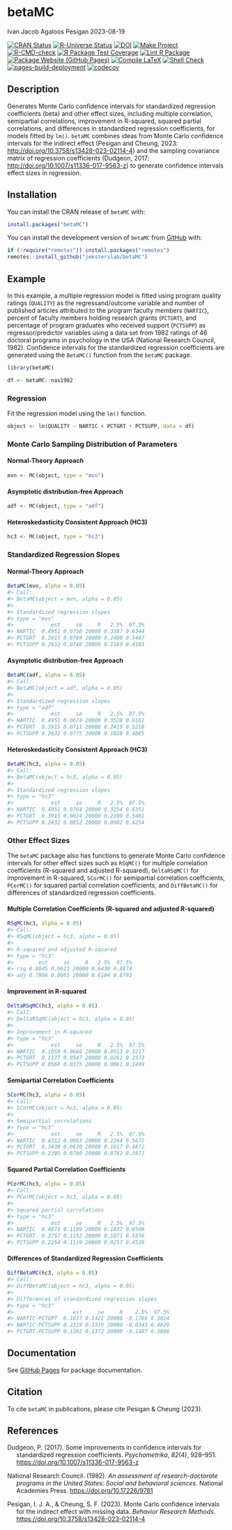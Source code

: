 betaMC
================
Ivan Jacob Agaloos Pesigan
2023-08-19

<!-- README.md is generated from .setup/readme/README.Rmd. Please edit that file -->
<!-- badges: start -->

[![CRAN
Status](https://www.r-pkg.org/badges/version/betaMC)](https://cran.r-project.org/package=betaMC)
[![R-Universe
Status](https://jeksterslab.r-universe.dev/badges/betaMC)](https://jeksterslab.r-universe.dev)
[![DOI](https://zenodo.org/badge/DOI/10.3758/s13428-023-02114-4.svg)](https://doi.org/10.3758/s13428-023-02114-4)
[![Make
Project](https://github.com/jeksterslab/betaMC/actions/workflows/make.yml/badge.svg)](https://github.com/jeksterslab/betaMC/actions/workflows/make.yml)
[![R-CMD-check](https://github.com/jeksterslab/betaMC/actions/workflows/check-full.yml/badge.svg)](https://github.com/jeksterslab/betaMC/actions/workflows/check-full.yml)
[![R Package Test
Coverage](https://github.com/jeksterslab/betaMC/actions/workflows/test-coverage.yml/badge.svg)](https://github.com/jeksterslab/betaMC/actions/workflows/test-coverage.yml)
[![Lint R
Package](https://github.com/jeksterslab/betaMC/actions/workflows/lint.yml/badge.svg)](https://github.com/jeksterslab/betaMC/actions/workflows/lint.yml)
[![Package Website (GitHub
Pages)](https://github.com/jeksterslab/betaMC/actions/workflows/pkgdown-gh-pages.yml/badge.svg)](https://github.com/jeksterslab/betaMC/actions/workflows/pkgdown-gh-pages.yml)
[![Compile
LaTeX](https://github.com/jeksterslab/betaMC/actions/workflows/latex.yml/badge.svg)](https://github.com/jeksterslab/betaMC/actions/workflows/latex.yml)
[![Shell
Check](https://github.com/jeksterslab/betaMC/actions/workflows/shellcheck.yml/badge.svg)](https://github.com/jeksterslab/betaMC/actions/workflows/shellcheck.yml)
[![pages-build-deployment](https://github.com/jeksterslab/betaMC/actions/workflows/pages/pages-build-deployment/badge.svg)](https://github.com/jeksterslab/betaMC/actions/workflows/pages/pages-build-deployment)
[![codecov](https://codecov.io/gh/jeksterslab/betaMC/branch/main/graph/badge.svg?token=KVLUET3DJ6)](https://codecov.io/gh/jeksterslab/betaMC)
<!-- badges: end -->

## Description

Generates Monte Carlo confidence intervals for standardized regression
coefficients (beta) and other effect sizes, including multiple
correlation, semipartial correlations, improvement in R-squared, squared
partial correlations, and differences in standardized regression
coefficients, for models fitted by `lm()`. `betaMC` combines ideas from
Monte Carlo confidence intervals for the indirect effect (Pesigan and
Cheung, 2023: <http://doi.org/10.3758/s13428-023-02114-4>) and the
sampling covariance matrix of regression coefficients (Dudgeon, 2017:
<http://doi.org/10.1007/s11336-017-9563-z>) to generate confidence
intervals effect sizes in regression.

## Installation

You can install the CRAN release of `betaMC` with:

``` r
install.packages("betaMC")
```

You can install the development version of `betaMC` from
[GitHub](https://github.com/jeksterslab/betaMC) with:

``` r
if (!require("remotes")) install.packages("remotes")
remotes::install_github("jeksterslab/betaMC")
```

## Example

In this example, a multiple regression model is fitted using program
quality ratings (`QUALITY`) as the regressand/outcome variable and
number of published articles attributed to the program faculty members
(`NARTIC`), percent of faculty members holding research grants
(`PCTGRT`), and percentage of program graduates who received support
(`PCTSUPP`) as regressor/predictor variables using a data set from 1982
ratings of 46 doctoral programs in psychology in the USA (National
Research Council, 1982). Confidence intervals for the standardized
regression coefficients are generated using the `BetaMC()` function from
the `betaMC` package.

``` r
library(betaMC)
```

``` r
df <- betaMC::nas1982
```

### Regression

Fit the regression model using the `lm()` function.

``` r
object <- lm(QUALITY ~ NARTIC + PCTGRT + PCTSUPP, data = df)
```

### Monte Carlo Sampling Distribution of Parameters

#### Normal-Theory Approach

``` r
mvn <- MC(object, type = "mvn")
```

#### Asymptotic distribution-free Approach

``` r
adf <- MC(object, type = "adf")
```

#### Heteroskedasticity Consistent Approach (HC3)

``` r
hc3 <- MC(object, type = "hc3")
```

### Standardized Regression Slopes

#### Normal-Theory Approach

``` r
BetaMC(mvn, alpha = 0.05)
#> Call:
#> BetaMC(object = mvn, alpha = 0.05)
#> 
#> Standardized regression slopes
#> type = "mvn"
#>            est     se     R   2.5%  97.5%
#> NARTIC  0.4951 0.0758 20000 0.3387 0.6344
#> PCTGRT  0.3915 0.0769 20000 0.2400 0.5407
#> PCTSUPP 0.2632 0.0748 20000 0.1169 0.4103
```

#### Asymptotic distribution-free Approach

``` r
BetaMC(adf, alpha = 0.05)
#> Call:
#> BetaMC(object = adf, alpha = 0.05)
#> 
#> Standardized regression slopes
#> type = "adf"
#>            est     se     R   2.5%  97.5%
#> NARTIC  0.4951 0.0674 20000 0.3528 0.6161
#> PCTGRT  0.3915 0.0711 20000 0.2419 0.5218
#> PCTSUPP 0.2632 0.0775 20000 0.1028 0.4085
```

#### Heteroskedasticity Consistent Approach (HC3)

``` r
BetaMC(hc3, alpha = 0.05)
#> Call:
#> BetaMC(object = hc3, alpha = 0.05)
#> 
#> Standardized regression slopes
#> type = "hc3"
#>            est     se     R   2.5%  97.5%
#> NARTIC  0.4951 0.0794 20000 0.3254 0.6351
#> PCTGRT  0.3915 0.0824 20000 0.2190 0.5401
#> PCTSUPP 0.2632 0.0852 20000 0.0902 0.4254
```

### Other Effect Sizes

The `betaMC` package also has functions to generate Monte Carlo
confidence intervals for other effect sizes such as `RSqMC()` for
multiple correlation coefficients (R-squared and adjusted R-squared),
`DeltaRSqMC()` for improvement in R-squared, `SCorMC()` for semipartial
correlation coefficients, `PCorMC()` for squared partial correlation
coefficients, and `DiffBetaMC()` for differences of standardized
regression coefficients.

#### Multiple Correlation Coefficients (R-squared and adjusted R-squared)

``` r
RSqMC(hc3, alpha = 0.05)
#> Call:
#> RSqMC(object = hc3, alpha = 0.05)
#> 
#> R-squared and adjusted R-squared
#> type = "hc3"
#>        est     se     R   2.5%  97.5%
#> rsq 0.8045 0.0621 20000 0.6438 0.8874
#> adj 0.7906 0.0665 20000 0.6184 0.8793
```

#### Improvement in R-squared

``` r
DeltaRSqMC(hc3, alpha = 0.05)
#> Call:
#> DeltaRSqMC(object = hc3, alpha = 0.05)
#> 
#> Improvement in R-squared
#> type = "hc3"
#>            est     se     R   2.5%  97.5%
#> NARTIC  0.1859 0.0688 20000 0.0513 0.3217
#> PCTGRT  0.1177 0.0547 20000 0.0261 0.2373
#> PCTSUPP 0.0569 0.0375 20000 0.0061 0.1499
```

#### Semipartial Correlation Coefficients

``` r
SCorMC(hc3, alpha = 0.05)
#> Call:
#> SCorMC(object = hc3, alpha = 0.05)
#> 
#> Semipartial correlations
#> type = "hc3"
#>            est     se     R   2.5%  97.5%
#> NARTIC  0.4312 0.0863 20000 0.2264 0.5672
#> PCTGRT  0.3430 0.0830 20000 0.1617 0.4872
#> PCTSUPP 0.2385 0.0780 20000 0.0782 0.3872
```

#### Squared Partial Correlation Coefficients

``` r
PCorMC(hc3, alpha = 0.05)
#> Call:
#> PCorMC(object = hc3, alpha = 0.05)
#> 
#> Squared partial correlations
#> type = "hc3"
#>            est     se     R   2.5%  97.5%
#> NARTIC  0.4874 0.1189 20000 0.1837 0.6509
#> PCTGRT  0.3757 0.1152 20000 0.1071 0.5556
#> PCTSUPP 0.2254 0.1119 20000 0.0257 0.4539
```

#### Differences of Standardized Regression Coefficients

``` r
DiffBetaMC(hc3, alpha = 0.05)
#> Call:
#> DiffBetaMC(object = hc3, alpha = 0.05)
#> 
#> Differences of standardized regression slopes
#> type = "hc3"
#>                   est     se     R    2.5%  97.5%
#> NARTIC-PCTGRT  0.1037 0.1421 20000 -0.1766 0.3814
#> NARTIC-PCTSUPP 0.2319 0.1319 20000 -0.0343 0.4820
#> PCTGRT-PCTSUPP 0.1282 0.1372 20000 -0.1487 0.3886
```

## Documentation

See [GitHub Pages](https://jeksterslab.github.io/betaMC/index.html) for
package documentation.

## Citation

To cite `betaMC` in publications, please cite Pesigan & Cheung (2023).

## References

<div id="refs" class="references csl-bib-body hanging-indent"
line-spacing="2">

<div id="ref-Dudgeon-2017" class="csl-entry">

Dudgeon, P. (2017). Some improvements in confidence intervals for
standardized regression coefficients. *Psychometrika*, *82*(4), 928–951.
<https://doi.org/10.1007/s11336-017-9563-z>

</div>

<div id="ref-NationalResearchCouncil-1982" class="csl-entry">

National Research Council. (1982). *An assessment of research-doctorate
programs in the United States: Social and behavioral sciences*. National
Academies Press. <https://doi.org/10.17226/9781>

</div>

<div id="ref-Pesigan-Cheung-2023" class="csl-entry">

Pesigan, I. J. A., & Cheung, S. F. (2023). Monte Carlo confidence
intervals for the indirect effect with missing data. *Behavior Research
Methods*. <https://doi.org/10.3758/s13428-023-02114-4>

</div>

</div>
